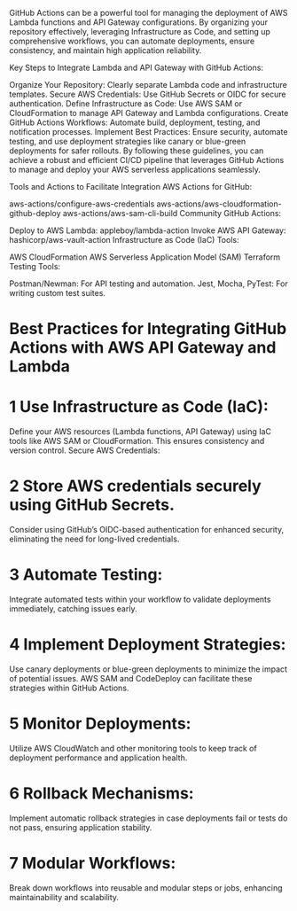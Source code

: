 GitHub Actions can be a powerful tool for managing the deployment of AWS Lambda functions and API Gateway configurations. By organizing your repository effectively, leveraging Infrastructure as Code, and setting up comprehensive workflows, you can automate deployments, ensure consistency, and maintain high application reliability.

Key Steps to Integrate Lambda and API Gateway with GitHub Actions:

Organize Your Repository: Clearly separate Lambda code and infrastructure templates.
Secure AWS Credentials: Use GitHub Secrets or OIDC for secure authentication.
Define Infrastructure as Code: Use AWS SAM or CloudFormation to manage API Gateway and Lambda configurations.
Create GitHub Actions Workflows: Automate build, deployment, testing, and notification processes.
Implement Best Practices: Ensure security, automate testing, and use deployment strategies like canary or blue-green deployments for safer rollouts.
By following these guidelines, you can achieve a robust and efficient CI/CD pipeline that leverages GitHub Actions to manage and deploy your AWS serverless applications seamlessly.

Tools and Actions to Facilitate Integration
AWS Actions for GitHub:

aws-actions/configure-aws-credentials
aws-actions/aws-cloudformation-github-deploy
aws-actions/aws-sam-cli-build
Community GitHub Actions:

Deploy to AWS Lambda: appleboy/lambda-action
Invoke AWS API Gateway: hashicorp/aws-vault-action
Infrastructure as Code (IaC) Tools:

AWS CloudFormation
AWS Serverless Application Model (SAM)
Terraform
Testing Tools:

Postman/Newman: For API testing and automation.
Jest, Mocha, PyTest: For writing custom test suites.




# Best Practices for Integrating GitHub Actions with AWS API Gateway and Lambda

# 1 Use Infrastructure as Code (IaC):

Define your AWS resources (Lambda functions, API Gateway) using IaC tools like AWS SAM or CloudFormation. This ensures consistency and version control.
Secure AWS Credentials:

# 2 Store AWS credentials securely using GitHub Secrets.
Consider using GitHub’s OIDC-based authentication for enhanced security, eliminating the need for long-lived credentials.


# 3 Automate Testing:

Integrate automated tests within your workflow to validate deployments immediately, catching issues early.


# 4 Implement Deployment Strategies:

Use canary deployments or blue-green deployments to minimize the impact of potential issues.
AWS SAM and CodeDeploy can facilitate these strategies within GitHub Actions.

# 5 Monitor Deployments:

Utilize AWS CloudWatch and other monitoring tools to keep track of deployment performance and application health.


# 6 Rollback Mechanisms:

Implement automatic rollback strategies in case deployments fail or tests do not pass, ensuring application stability.


# 7 Modular Workflows:

Break down workflows into reusable and modular steps or jobs, enhancing maintainability and scalability.
